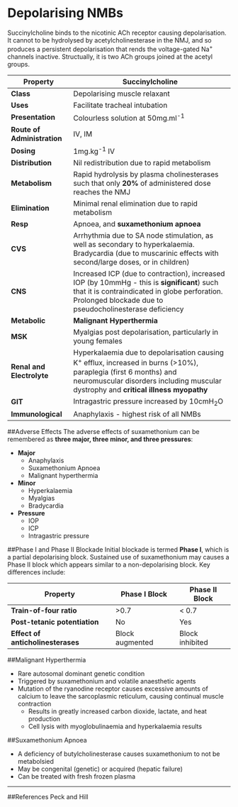 # Depolarising NMBs

Succinylcholine binds to the nicotinic ACh receptor causing depolarisation. It cannot to be hydrolysed by acetylcholinesterase in the NMJ, and so produces a persistent depolarisation that rends the voltage-gated Na<sup>+</sup> channels inactive. Structually, it is two ACh groups joined at the acetyl groups.

|Property|Succinylcholine
|--|--|
|**Class**|Depolarising muscle relaxant
|**Uses**|Facilitate tracheal intubation
|**Presentation**|Colourless solution at 50mg.ml<sup>-1</sup>
|**Route of Administration**|IV, IM
|**Dosing**|1mg.kg<sup>-1</sup> IV
|**Distribution**|Nil redistribution due to rapid metabolism
|**Metabolism**|Rapid hydrolysis by plasma cholinesterases such that only **20%** of administered dose reaches the NMJ
|**Elimination**|Minimal renal elimination due to rapid metabolism
|**Resp**|Apnoea, and **suxamethonium apnoea**
|**CVS**|Arrhythmia due to SA node stimulation, as well as secondary to hyperkalaemia. Bradycardia (due to muscarinic effects with second/large doses, or in children)
|**CNS**|Increased ICP (due to contraction), increased IOP (by 10mmHg - this is **significant**) such that it is contraindicated in globe perforation. Prolonged blockade due to pseudocholinesterase deficiency
|**Metabolic**|**Malignant Hyperthermia**
|**MSK**|Myalgias post depolarisation, particularly in young females
|**Renal and Electrolyte**|Hyperkalaemia due to depolarisation causing K<sup>+</sup> efflux, increased in burns (>10%), paraplegia (first 6 months) and neuromuscular disorders including muscular dystrophy and **critical illness myopathy**
|**GIT**|Intragastric pressure increased by 10cmH<sub>2</sub>O
|**Immunological**|Anaphylaxis - highest risk of all NMBs

##Adverse Effects
The adverse effects of suxamethonium can be remembered as **three major, three minor, and three pressures**:
  * **Major**
    * Anaphylaxis
    * Suxamethonium Apnoea
    * Malignant hyperthermia
  * **Minor**
    * Hyperkalaemia
    * Myalgias
    * Bradycardia
  * **Pressure**
    * IOP
    * ICP
    * Intragastric pressure

##Phase I and Phase II Blockade
Initial blockade is termed **Phase I**, which is a partial depolarising block. Sustained use of suxamethonium may causes a Phase II block which appears similar to a non-depolarising block. Key differences include:

|Property|Phase I Block|Phase II Block
|--|--|--|
|**Train-of-four ratio**| >0.7|< 0.7
|**Post-tetanic potentiation**|No|Yes
|**Effect of anticholinesterases**|Block augmented|Block inhibited

##Malignant Hyperthermia
* Rare autosomal dominant genetic condition
* Triggered by suxamethonium and volatile anaesthetic agents
* Mutation of the ryanodine receptor causes excessive amounts of calcium to leave the sarcoplasmic reticulum, causing continual muscle contraction
  * Results in greatly increased carbon dioxide, lactate, and heat production
  * Cell lysis with myoglobulinaemia and hyperkalaemia results

##Suxamethonium Apnoea
* A deficiency of butylcholinesterase causes suxamethonium to not be metabolsied
* May be congenital (genetic) or acquired (hepatic failure)
* Can be treated with fresh frozen plasma
---
##References
Peck and Hill